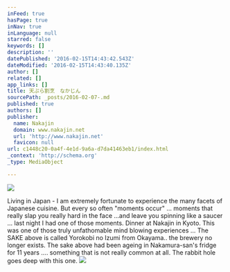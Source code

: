 ```yaml
---
inFeed: true
hasPage: true
inNav: true
inLanguage: null
starred: false
keywords: []
description: ''
datePublished: '2016-02-15T14:43:42.543Z'
dateModified: '2016-02-15T14:43:40.135Z'
author: []
related: []
app_links: []
title: 天ぷら割烹　なかじん
sourcePath: _posts/2016-02-07-.md
published: true
authors: []
publisher:
  name: Nakajin
  domain: www.nakajin.net
  url: 'http://www.nakajin.net'
  favicon: null
url: c1448c20-0a4f-4e1d-9a6a-d7da41463eb1/index.html
_context: 'http://schema.org'
_type: MediaObject

---
```

![](https://the-grid-user-content.s3-us-west-2.amazonaws.com/3df564e5-56a9-468f-ac3f-63df4e254e4d.jpg)

Living in Japan - I am extremely fortunate to experience the many facets of Japanese cuisine. But every so often "moments occur" ... moments that really slap you really hard in the face ...and leave you spinning like a saucer ... last night I had one of those moments. Dinner at Nakajin in Kyoto. This was one of those truly unfathomable mind blowing experiences ... The SAKE above is called Yorokobi no Izumi from Okayama.. the brewery no longer exists. The sake above had been ageing in Nakamura-san's fridge for 11 years .... something that is not really common at all. The rabbit hole goes deep with this one. ![](https://the-grid-user-content.s3-us-west-2.amazonaws.com/5092eba3-0e83-4a60-8b1c-79a177eef9d2.jpg)